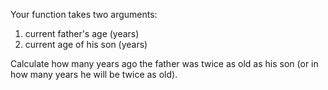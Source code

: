 Your function takes two arguments:
1. current father's age (years)
2. current age of his son (years)

Calculate how many years ago the father was twice as old as his son (or in how many years he will be twice as old).
